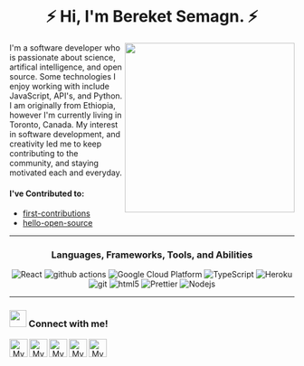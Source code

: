 <h1 align='center'>⚡ Hi, I'm Bereket Semagn. ⚡</h1>
<img align="right" src="https://o.remove.bg/downloads/14d99be4-0c4a-4416-9989-e9438d77f53b/img-removebg-preview.png" width='300"'>

I'm a software developer who is passionate about science, artifical intelligence, and open source. Some technologies I enjoy working with include JavaScript, API's, and Python. <br> I am originally from Ethiopia, however I'm currently living in Toronto, Canada. My interest in software development, and creativity led me to keep contributing to the community, and staying motivated each and everyday.

#### I've Contributed to:

* [first-contributions](https://github.com/firstcontributions/first-contributions) <br>
* [hello-open-source](https://github.com/mazipan/hello-open-source) 

---

<h3 align="center"
<h3>Languages, Frameworks, Tools, and Abilities</h3>

<p align="center"
<p>
  <img alt="React" src="https://img.shields.io/badge/-React-45b8d8?style=flat-square&logo=react&logoColor=white" />
  <img alt="github actions" src="https://img.shields.io/badge/-Github_Actions-2088FF?style=flat-square&logo=github-actions&logoColor=white" />
  <img alt="Google Cloud Platform" src="https://img.shields.io/badge/-Google_Cloud_Platform-1a73e8?style=flat-square&logo=google-cloud&logoColor=white" />
  <img alt="TypeScript" src="https://img.shields.io/badge/-TypeScript-007ACC?style=flat-square&logo=typescript&logoColor=white" />
  <img alt="Heroku" src="https://img.shields.io/badge/-Heroku-430098?style=flat-square&logo=heroku&logoColor=white" />
  <img alt="git" src="https://img.shields.io/badge/-Git-F05032?style=flat-square&logo=git&logoColor=white" />
  <img alt="html5" src="https://img.shields.io/badge/-HTML5-E34F26?style=flat-square&logo=html5&logoColor=white" />
  <img alt="Prettier" src="https://img.shields.io/badge/-Prettier-F7B93E?style=flat-square&logo=prettier&logoColor=white" />
  <img alt="Nodejs" src="https://img.shields.io/badge/-Nodejs-43853d?style=flat-square&logo=Node.js&logoColor=white" />
</p>

---

<h3><img src="https://media.giphy.com/media/LnQjpWaON8nhr21vNW/giphy.gif" width="30"> Connect with me!</h3>

<p align="center">
<a href="https://github.com/bereketsemagn">
	<img width="32" align="left"
		 alt="My GitHub profile"
		 src="https://cdn.jsdelivr.net/npm/simple-icons@v3/icons/github.svg">
</a>
<a href="https://medium.com/@semagnbereket">
	<img width="32" align="left"
		 alt="My Medium profile"
		 src="https://cdn.jsdelivr.net/npm/simple-icons@v3/icons/medium.svg">
</a>
	<a href="mailto:bsemagn.dev@gmail.com">
	<img width="32" align="left"
		 alt="My GMail profile"
		 src="https://cdn.jsdelivr.net/npm/simple-icons@v3/icons/gmail.svg">
</a>
	<a href="https://stackoverflow.com/users/14000278/bereket-semagn">
	<img width="32" align="left"
		 alt="My StackOverflow Profile"
		 src="https://cdn.jsdelivr.net/npm/simple-icons@v3/icons/stackoverflow.svg">
</a>
		<a href="https://leetcode.com/bereketsemagn" target="_blank">
	<img width="32" align="left"
		 alt="My LeetCode Profile"
		 src="https://cdn.jsdelivr.net/npm/simple-icons@v3/icons/leetcode.svg">
</a>

  </p>
 
